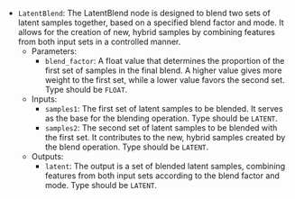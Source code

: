 - `LatentBlend`: The LatentBlend node is designed to blend two sets of latent samples together, based on a specified blend factor and mode. It allows for the creation of new, hybrid samples by combining features from both input sets in a controlled manner.
    - Parameters:
        - `blend_factor`: A float value that determines the proportion of the first set of samples in the final blend. A higher value gives more weight to the first set, while a lower value favors the second set. Type should be `FLOAT`.
    - Inputs:
        - `samples1`: The first set of latent samples to be blended. It serves as the base for the blending operation. Type should be `LATENT`.
        - `samples2`: The second set of latent samples to be blended with the first set. It contributes to the new, hybrid samples created by the blend operation. Type should be `LATENT`.
    - Outputs:
        - `latent`: The output is a set of blended latent samples, combining features from both input sets according to the blend factor and mode. Type should be `LATENT`.
